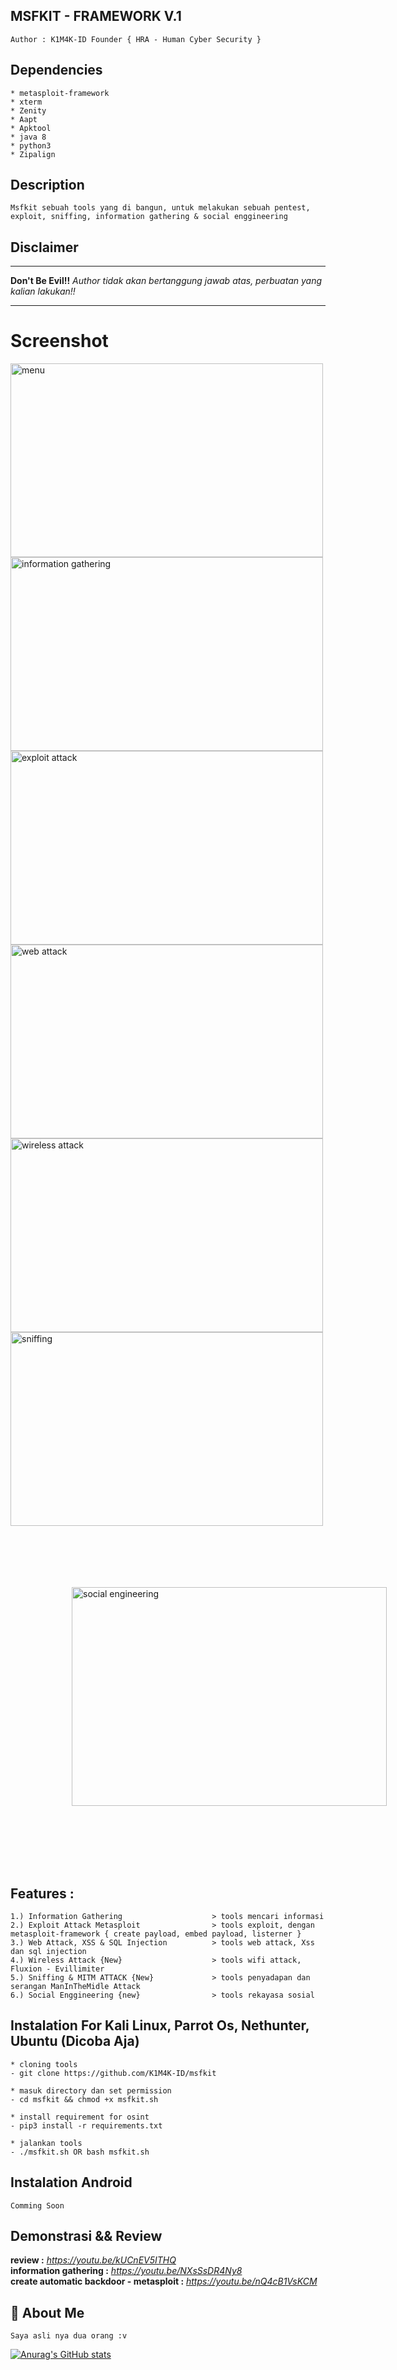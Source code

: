 ## MSFKIT - FRAMEWORK V.1
```
Author : K1M4K-ID Founder { HRA - Human Cyber Security }
```

## Dependencies
```
* metasploit-framework
* xterm
* Zenity
* Aapt
* Apktool
* java 8
* python3
* Zipalign
```

## Description
 ```
Msfkit sebuah tools yang di bangun, untuk melakukan sebuah pentest, exploit, sniffing, information gathering & social enggineering
 ```
 
## Disclaimer
*** 
<b>Don't Be Evil!!</b> <i>Author tidak akan bertanggung jawab atas, perbuatan yang kalian lakukan!!</i>
***
 
# Screenshot 
<img src="/images/menu" alt="menu" style="width:500px;height:310px;"> <img src="/images/information%20gathering" alt="information gathering" style="width:500px;height:310px;">
<img src="/images/exploit%20attack" alt="exploit attack" style="width:500px;height:310px;"> <img src="/images/web%20attack" alt="web attack" style="width:500px;height:310px;">
<img src="/images/wifi%20attack" alt="wireless attack" style="width:500px;height:310px;"> <img src="/images/sniffing" alt="sniffing" style="width:500px;height:310px;"> 
<img src="/images/social%20engineering" alt="social engineering" style="width:500px;height:350px;margin: 98px;width: 100%;">

## Features : 
```  
1.) Information Gathering                    > tools mencari informasi
2.) Exploit Attack Metasploit                > tools exploit, dengan metasploit-framework { create payload, embed payload, listerner }
3.) Web Attack, XSS & SQL Injection          > tools web attack, Xss dan sql injection
4.) Wireless Attack {New}                    > tools wifi attack, Fluxion - Evillimiter
5.) Sniffing & MITM ATTACK {New}             > tools penyadapan dan serangan ManInTheMidle Attack
6.) Social Enggineering {new}                > tools rekayasa sosial  
```
## Instalation For Kali Linux, Parrot Os, Nethunter, Ubuntu (Dicoba Aja)
```
* cloning tools
- git clone https://github.com/K1M4K-ID/msfkit

* masuk directory dan set permission
- cd msfkit && chmod +x msfkit.sh

* install requirement for osint
- pip3 install -r requirements.txt

* jalankan tools
- ./msfkit.sh OR bash msfkit.sh
```

## Instalation Android
```
Comming Soon
```

## Demonstrasi && Review

<b>review :</b> <i>https://youtu.be/kUCnEV5ITHQ</i><br>
<b>information gathering :</b> <i>https://youtu.be/NXsSsDR4Ny8</i><br>
<b>create automatic backdoor - metasploit :</b> <i>https://youtu.be/nQ4cB1VsKCM</i>


## 🚀 About Me
```
Saya asli nya dua orang :v
```


[![Anurag's GitHub stats](https://github-readme-stats.vercel.app/api?username=K1M4K-ID)](https://github.com/anuraghazra/github-readme-stats)
